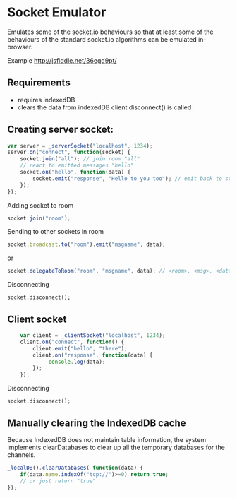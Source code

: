 # Socket Emulator

Emulates some of the socket.io behaviours so that at least some of the behaviours of the standard socket.io algorithms can be emulated in-browser.

Example http://jsfiddle.net/36egd9pt/

## Requirements

- requires indexedDB
- clears the data from indexedDB client disconnect() is called

## Creating server socket:

```javascript
var server = _serverSocket("localhost", 1234);  
server.on("connect", function(socket) {
    socket.join("all"); // join room "all"
    // react to emitted messages "hello"
    socket.on("hello", function(data) {
        socket.emit("response", "Hello to you too"); // emit back to socket
    });
});
```

Adding socket to room

```javascript
socket.join("room");
```

Sending to other sockets in room

```javascript
socket.broadcast.to("room").emit("msgname", data);
```

or
```javascript
socket.delegateToRoom("room", "msgname", data); // <room>, <msg>, <data>
```

Disconnecting

```
socket.disconnect();
```

## Client socket
```javascript
    var client = _clientSocket("localhost", 1234);  
    client.on("connect", function() {
        client.emit("hello", "there");
        client.on("response", function(data) {
             console.log(data);
        });
    });
```

Disconnecting

```
socket.disconnect();
```

## Manually clearing the IndexedDB cache

Because IndexedDB does not maintain table information, the system implements clearDatabases to
clear up all the temporary databases for the channels.

```javascript
_localDB().clearDatabases( function(data) {
    if(data.name.indexOf("tcp://")>=0) return true;
    // or just return "true"
});
```







